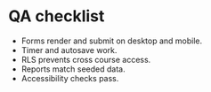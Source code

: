 # QA checklist

- Forms render and submit on desktop and mobile.
- Timer and autosave work.
- RLS prevents cross course access.
- Reports match seeded data.
- Accessibility checks pass.
